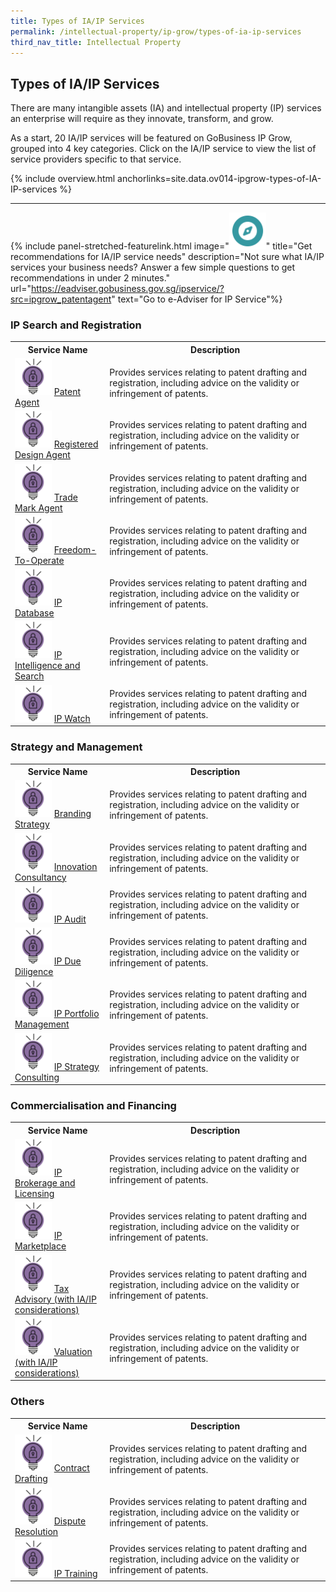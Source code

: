 ```yaml
---
title: Types of IA/IP Services
permalink: /intellectual-property/ip-grow/types-of-ia-ip-services
third_nav_title: Intellectual Property
---
```


## Types of IA/IP Services

There are many intangible assets (IA) and intellectual property (IP) services an enterprise will require as they innovate, transform, and grow. 

As a start, 20 IA/IP services will be featured on GoBusiness IP Grow, grouped into 4 key categories. Click on the IA/IP service to view the list of service providers specific to that service.

{% include overview.html anchorlinks=site.data.ov014-ipgrow-types-of-IA-IP-services %}

---

{% include panel-stretched-featurelink.html image="<img style='width: 59px; height: auto; display: inline-block;'  src='/images/ipgrow/ipservices/ipgrow_licenceguide_icon.png' aria-hidden='true'>" title="Get recommendations for IA/IP service needs" description="Not sure what IA/IP services your business needs? Answer a few simple questions to get recommendations in under 2 minutes." url="https://eadviser.gobusiness.gov.sg/ipservice/?src=ipgrow_patentagent" text="Go to e-Adviser for IP Service"%}

<a name='ip-search-and-registration'></a>

### IP Search and Registration

<table>
<tr>
<th style='width: 30%;'><b>Service Name</b></th>
<th style='width: auto;'><b>Description</b></th>
</tr>
<tr>
<td><img style='width: 59px; height: auto; display: inline-block;' src='/images/ipgrow/ipservices/PatentAgentIcon.png' aria-hidden='true'> <a href='/intellectual-property/ip-grow/ip-search-and-registration/patent-agent/' target='_blank'>Patent Agent</a></td>
<td>Provides services relating to patent drafting and registration, including advice on the validity or infringement of patents.</td>
</tr>
<tr>
<td><img style='width: 59px; height: auto; display: inline-block;' src='/images/ipgrow/ipservices/PatentAgentIcon.png' aria-hidden='true'> <a href='/intellectual-property/ip-grow/ip-search-and-registration/registered-design-agent/' target='_blank'>Registered Design Agent</a></td>
<td>Provides services relating to patent drafting and registration, including advice on the validity or infringement of patents.</td>
</tr>
<tr>
<td><img style='width: 59px; height: auto; display: inline-block;' src='/images/ipgrow/ipservices/PatentAgentIcon.png' aria-hidden='true'> <a href='/intellectual-property/ip-grow/ip-search-and-registration/trade-mark-agent/' target='_blank'>Trade Mark Agent</a></td>
<td>Provides services relating to patent drafting and registration, including advice on the validity or infringement of patents.</td>
</tr>
<tr>
<td><img style='width: 59px; height: auto; display: inline-block;' src='/images/ipgrow/ipservices/PatentAgentIcon.png' aria-hidden='true'> <a href='/intellectual-property/ip-grow/ip-search-and-registration/freedom-to-operate/' target='_blank'>Freedom-To-Operate</a></td>
<td>Provides services relating to patent drafting and registration, including advice on the validity or infringement of patents.</td>
</tr>
<tr>
<td><img style='width: 59px; height: auto; display: inline-block;' src='/images/ipgrow/ipservices/PatentAgentIcon.png' aria-hidden='true'> <a href='/intellectual-property/ip-grow/ip-search-and-registration/ip-database/' target='_blank'>IP Database</a></td>
<td>Provides services relating to patent drafting and registration, including advice on the validity or infringement of patents.</td>
</tr>
<tr>
<td><img style='width: 59px; height: auto; display: inline-block;'  src='/images/ipgrow/ipservices/PatentAgentIcon.png' aria-hidden='true'> <a href='/intellectual-property/ip-grow/ip-search-and-registration/ip-intelligence-and-search/' target='_blank'>IP Intelligence and Search</a></td>
<td>Provides services relating to patent drafting and registration, including advice on the validity or infringement of patents.</td>
</tr>
<tr>
<td><img style='width: 59px; height: auto; display: inline-block;'  src='/images/ipgrow/ipservices/PatentAgentIcon.png' aria-hidden='true'> <a href='/intellectual-property/ip-grow/ip-search-and-registration/ip-watch/' target='_blank'>IP Watch</a></td>
<td>Provides services relating to patent drafting and registration, including advice on the validity or infringement of patents.</td>
</tr>
</table>

<a name='strategy-and-management'></a>

### Strategy and Management

<table>
<tr>
<th style='width: 30%;'><b>Service Name</b></th>
<th style='width: auto;'><b>Description</b></th>
</tr>
<tr>
<td><img style='width: 59px; height: auto; display: inline-block;'  src='/images/ipgrow/ipservices/PatentAgentIcon.png' aria-hidden='true'> <a href='/intellectual-property/ip-grow/Strategy-and-Management/Branding-Strategy/' target='_blank'>Branding Strategy</a></td>
<td>Provides services relating to patent drafting and registration, including advice on the validity or infringement of patents.</td>
</tr>
<tr>
<td><img style='width: 59px; height: auto; display: inline-block;'  src='/images/ipgrow/ipservices/PatentAgentIcon.png' aria-hidden='true'> <a href='/intellectual-property/ip-grow/Strategy-and-Management/Innovation-Consultancy/' target='_blank'>Innovation Consultancy</a></td>
<td>Provides services relating to patent drafting and registration, including advice on the validity or infringement of patents.</td>
</tr>
<tr>
<td><img style='width: 59px; height: auto; display: inline-block;'  src='/images/ipgrow/ipservices/PatentAgentIcon.png' aria-hidden='true'> <a href='/intellectual-property/ip-grow/Strategy-and-Management/IP-Audit/' target='_blank'>IP Audit</a></td>
<td>Provides services relating to patent drafting and registration, including advice on the validity or infringement of patents.</td>
</tr>
<tr>
<td><img style='width: 59px; height: auto; display: inline-block;'  src='/images/ipgrow/ipservices/PatentAgentIcon.png' aria-hidden='true'> <a href='/intellectual-property/ip-grow/Strategy-and-Management/IP-Due-Diligence/' target='_blank'>IP Due Diligence</a></td>
<td>Provides services relating to patent drafting and registration, including advice on the validity or infringement of patents.</td>
</tr>
<tr>
<td><img style='width: 59px; height: auto; display: inline-block;'  src='/images/ipgrow/ipservices/PatentAgentIcon.png' aria-hidden='true'> <a href='/intellectual-property/ip-grow/Strategy-and-Management/IP-Portfolio-Management/' target='_blank'>IP Portfolio Management</a></td>
<td>Provides services relating to patent drafting and registration, including advice on the validity or infringement of patents.</td>
</tr>
<tr>
<td><img style='width: 59px; height: auto; display: inline-block;'  src='/images/ipgrow/ipservices/PatentAgentIcon.png' aria-hidden='true'> <a href='/intellectual-property/ip-grow/Strategy-and-Management/IP-Strategy-Consulting/' target='_blank'>IP Strategy Consulting</a></td>
<td>Provides services relating to patent drafting and registration, including advice on the validity or infringement of patents.</td>
</tr>
</table>

<a name='commercialisation-and-financing'></a>

### Commercialisation and Financing

<table>
<tr>
<th style='width: 30%;'><b>Service Name</b></th>
<th style='width: auto;'><b>Description</b></th>
</tr>
<tr>
<td><img style='width: 59px; height: auto; display: inline-block;'  src='/images/ipgrow/ipservices/PatentAgentIcon.png' aria-hidden='true'> <a href='/intellectual-property/Commercialisation-and-Financing/IP-Brokerage-and-Licensing/' target='_blank'>IP Brokerage and Licensing</a></td>
<td>Provides services relating to patent drafting and registration, including advice on the validity or infringement of patents.</td>
</tr>
<tr>
<td><img style='width: 59px; height: auto; display: inline-block;'  src='/images/ipgrow/ipservices/PatentAgentIcon.png' aria-hidden='true'> <a href='/intellectual-property/ip-grow/Commercialisation-and-Financing/IP-Marketplace/' target='_blank'>IP Marketplace</a></td>
<td>Provides services relating to patent drafting and registration, including advice on the validity or infringement of patents.</td>
</tr>
<tr>
<td><img style='width: 59px; height: auto; display: inline-block;'  src='/images/ipgrow/ipservices/PatentAgentIcon.png' aria-hidden='true'> <a href='/intellectual-property/ip-grow/Commercialisation-and-Financing/Tax-Advisory--with-IA-IP-considerations-/' target='_blank'>Tax Advisory (with IA/IP considerations)</a></td>
<td>Provides services relating to patent drafting and registration, including advice on the validity or infringement of patents.</td>
</tr>
<tr>
<td><img style='width: 59px; height: auto; display: inline-block;'  src='/images/ipgrow/ipservices/PatentAgentIcon.png' aria-hidden='true'> <a href='/intellectual-property/ip-grow/Commercialisation-and-Financing/Valuation--with-IA-IP-considerations-/' target='_blank'>Valuation (with IA/IP considerations)</a></td>
<td>Provides services relating to patent drafting and registration, including advice on the validity or infringement of patents.</td>
</tr>
</table>

<a name='others'></a>

### Others

<table>
<tr>
<th style='width: 30%;'><b>Service Name</b></th>
<th style='width: auto;'><b>Description</b></th>
</tr>
<tr>
<td><img style='width: 59px; height: auto; display: inline-block;'  src='/images/ipgrow/ipservices/PatentAgentIcon.png' aria-hidden='true'> <a href='/intellectual-property/ip-grow/Others/Contract-Drafting/' target='_blank'>Contract Drafting</a></td>
<td>Provides services relating to patent drafting and registration, including advice on the validity or infringement of patents.</td>
</tr>
<tr>
<td><img style='width: 59px; height: auto; display: inline-block;'  src='/images/ipgrow/ipservices/PatentAgentIcon.png' aria-hidden='true'> <a href='/intellectual-property/ip-grow/Others/Dispute-Resolution/' target='_blank'>Dispute Resolution</a></td>
<td>Provides services relating to patent drafting and registration, including advice on the validity or infringement of patents.</td>
</tr>
<tr>
<td><img style='width: 59px; height: auto; display: inline-block;'  src='/images/ipgrow/ipservices/PatentAgentIcon.png' aria-hidden='true'> <a href='/intellectual-property/ip-grow/Others/IP-Training/' target='_blank'>IP Training</a></td>
<td>Provides services relating to patent drafting and registration, including advice on the validity or infringement of patents.</td>
</tr>
</table>

<script src="/jquery/jquery.min.js"></script>
<script src="/jquery/bp-menu-new-tab.js"></script>
